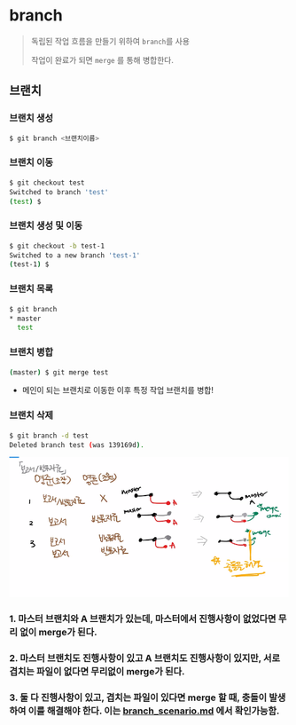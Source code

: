 # branch 

> 독립된 작업 흐름을 만들기 위하여 `branch`를 사용
>
> 작업이 완료가 되면 `merge` 를 통해 병합한다.

## 브랜치

### 브랜치 생성

```bash
$ git branch <브랜치이름>
```

### 브랜치 이동

```bash
$ git checkout test
Switched to branch 'test'
(test) $
```

### 브랜치 생성 및 이동

```bash
$ git checkout -b test-1
Switched to a new branch 'test-1'
(test-1) $
```

### 브랜치 목록

```bash
$ git branch
* master
  test
```

### 브랜치 병합

```bash
(master) $ git merge test 
```

* 메인이 되는 브랜치로 이동한 이후 특정 작업 브랜치를 병합!

### 브랜치 삭제

```bash
$ git branch -d test
Deleted branch test (was 139169d).
```





![브랜치 예시(조별과제)](md-images/%EB%B8%8C%EB%9E%9C%EC%B9%98%20%EC%98%88%EC%8B%9C(%EC%A1%B0%EB%B3%84%EA%B3%BC%EC%A0%9C).PNG)

### 1. 마스터 브랜치와 A 브랜치가 있는데, 마스터에서 진행사항이 없었다면 무리 없이 merge가 된다.



### 2. 마스터 브랜치도 진행사항이 있고 A 브랜치도 진행사항이 있지만, 서로 겹치는 파일이 없다면 무리없이 merge가 된다.



### 3. 둘 다 진행사항이 있고, 겹치는 파일이 있다면 merge 할 때, 충돌이 발생하여 이를 해결해야 한다. 이는 [branch_scenario.md](./branch_scenario.md) 에서 확인가능함.

